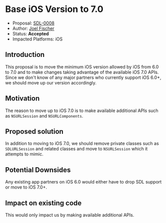 # Base iOS Version to 7.0
* Proposal: [SDL-0008](0008-ios-7-0-minimum.md)
* Author: [Joel Fischer](https://github.com/joeljfischer)
* Status: **Accepted**
* Impacted Platforms: iOS

## Introduction
This proposal is to move the minimum iOS version allowed by iOS from 6.0 to 7.0 and to make changes taking advantage of the available iOS 7.0 APIs. Since we don't know of any major partners who currently support iOS 6.0+, we should move up our version accordingly.

## Motivation
The reason to move up to iOS 7.0 is to make available additional APIs such as `NSURLSession` and `NSURLComponents`.

## Proposed solution
In addition to moving to iOS 7.0, we should remove private classes such as `SDLURLSession` and related classes and move to `NSURLSession` which it attempts to mimic.

## Potential Downsides
Any existing app partners on iOS 6.0 would either have to drop SDL support or move to iOS 7.0+.

## Impact on existing code
This would only impact us by making available additional APIs.
